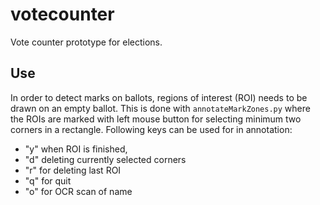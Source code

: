 # votecounter
Vote counter prototype for elections. 

## Use
In order to detect marks on ballots, regions of interest (ROI) needs to be drawn on an empty ballot. This is done
with `annotateMarkZones.py` where the ROIs are marked with left mouse button for selecting minimum two corners in a rectangle. 
Following keys can be used for in annotation: 
* "y" when ROI is finished, 
* "d" deleting currently selected corners
* "r" for deleting last ROI
* "q" for quit
* "o" for OCR scan of name
